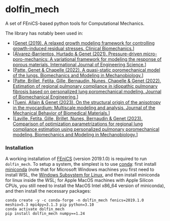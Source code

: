 # dolfin_mech

A set of FEniCS-based python tools for Computational Mechanics.

The library has notably been used in:
* [[Genet (2019). A relaxed growth modeling framework for controlling growth-induced residual stresses. Clinical Biomechanics.](https://doi.org/10.1016/j.clinbiomech.2019.08.015)]
* [[Álvarez-Barrientos, Hurtado & Genet (2021). Pressure-driven micro-poro-mechanics: A variational framework for modeling the response of porous materials. International Journal of Engineering Science.](https://doi.org/10.1016/j.ijengsci.2021.103586)]
* [[Patte, Genet & Chapelle (2022). A quasi-static poromechanical model of the lungs. Biomechanics and Modeling in Mechanobiology.](https://doi.org/10.1007/s10237-021-01547-0)]
* [[Patte, Brillet, Fetita, Gille, Bernaudin, Nunes, Chapelle & Genet (2022). Estimation of regional pulmonary compliance in idiopathic pulmonary fibrosis based on personalized lung poromechanical modeling. Journal of Biomechanical Engineering.](https://doi.org/10.1115/1.4054106)]
* [[Tueni, Allain & Genet (2023). On the structural origin of the anisotropy in the myocardium: Multiscale modeling and analysis. Journal of the Mechanical Behavior of Biomedical Materials.](https://doi.org/10.1016/j.jmbbm.2022.105600)]
* [[Laville, Fetita, Gille, Brillet, Nunes, Bernaudin & Genet (2023). Comparison of optimization parametrizations for regional lung compliance estimation using personalized pulmonary poromechanical modeling. Biomechanics and Modeling in Mechanobiology.](https://doi.org/10.1007/s10237-023-01691-9)]

### Installation

A working installation of [FEniCS](https://fenicsproject.org) (version 2019.1.0) is required to run `dolfin_mech`.
To setup a system, the simplest is to use [conda](https://conda.io): first install [miniconda](https://docs.conda.io/projects/miniconda/en/latest) (note that for Microsoft Windows machines you first need to install WSL, the [Windows Subsystem for Linux](https://learn.microsoft.com/en-us/windows/wsl/install), and then install miniconda for linux inside the WSL; for Apple MacOS machines with Apple Silicon CPUs, you still need to install the MacOS Intel x86_64 version of miniconda), and then install the necessary packages:
```
conda create -y -c conda-forge -n dolfin_mech fenics=2019.1.0 meshio=5.3 mpi4py=3.1.3 pip python=3.10
conda activate dolfin_mech
pip install dolfin_mech numpy==1.24
```
